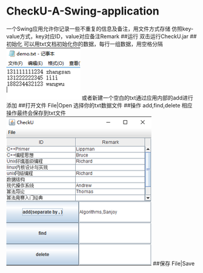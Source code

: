 # CheckU-A-Swing-application
一个Swing应用允许你记录一些不重复的信息及备注，用文件方式存储
仿照key-value方式，key对应ID，value对应备注Remark
##运行
    双击运行CheckU.jar
##初始化
    可以用txt文档初始化你的数据，每行一组数据，用空格分隔
![](https://github.com/whiteivory/CheckU-A-Swing-application/raw/master/img/1.png)
    或者新建一个空白的txt通过应用内部的add进行添加
##打开文件
    File|Open 选择你的txt数据文件
##操作
    add,find,delete 相应操作最终会保存到txt文件
![](https://github.com/whiteivory/CheckU-A-Swing-application/raw/master/img/2.png)
##保存
    File|Save

    

